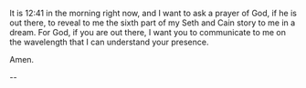 It is 12:41 in the morning right now, and I want to ask a prayer of God, if he
is out there, to reveal to me the sixth part of my Seth and Cain story to me in
a dream. For God, if you are out there, I want you to communicate to me on the
wavelength that I can understand your presence.

Amen.

--



